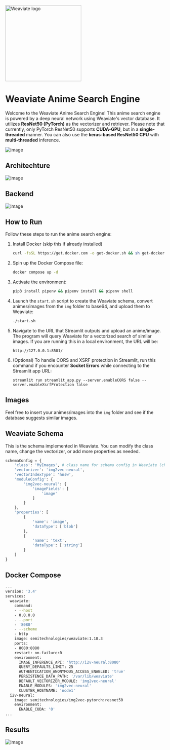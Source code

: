 <div>
    <div align="centre">
        <img alt='Weaviate logo' src='https://weaviate.io/img/site/weaviate-logo-light.png' width='240' align='centre' />
    </div>
</div>

# Weaviate Anime Search Engine
Welcome to the Weaviate Anime Search Engine! This anime search engine is powered by a deep neural network using Weaviate's vector database. It utilizes **ResNet50 (PyTorch)** as the vectorizer and retriever. Please note that currently, only PyTorch ResNet50 supports **CUDA-GPU**, but in a **single-threaded** manner. You can also use the **keras-based ResNet50 CPU** with **multi-threaded** inference.

![image](https://github.com/Sravanthgithub/anime-search-weaviate/assets/77894804/35110b5b-9946-4f6f-a242-c58e10d47ca4)

## Architechture
![image](https://github.com/Sravanthgithub/anime-search-weaviate/assets/77894804/c7b9472c-8d7c-480b-aa9a-64ba360da4df)

## Backend
![image](https://github.com/Sravanthgithub/anime-search-weaviate/assets/77894804/438c813d-0be9-4703-8a99-88c886c0f958)




## How to Run
Follow these steps to run the anime search engine:

1. Install Docker (skip this if already installed)
    ```sh
    curl -fsSL https://get.docker.com -o get-docker.sh && sh get-docker.sh
    ```

2. Spin up the Docker Compose file:
    ```sh
    docker compose up -d
    ```

3. Activate the environment:
    ```sh
    pip3 install pipenv && pipenv install && pipenv shell
    ```

4. Launch the `start.sh` script to create the Weaviate schema, convert animes/images from the `img` folder to base64, and upload them to Weaviate:
    ```sh
    ./start.sh
    ```

5. Navigate to the URL that Streamlit outputs and upload an anime/image. The program will query Weaviate for a vectorized search of similar images. If you are running this in a local environment, the URL will be:
    ```
    http://127.0.0.1:8501/
    ```

6. (Optional) To handle CORS and XSRF protection in Streamlit, run this command if you encounter **Socket Errors** while connecting to the Streamlit app URL:
    ```
    streamlit run streamlit_app.py --server.enableCORS false --server.enableXsrfProtection false
    ```

## Images
Feel free to insert your animes/images into the `img` folder and see if the database suggests similar images.

## Weaviate Schema
This is the schema implemented in Weaviate. You can modify the class name, change the vectorizer, or add more properties as needed.
```python
schemaConfig = {
    'class': 'MyImages', # class name for schema config in Weaviate (change it with a custom name for your images)
    'vectorizer': 'img2vec-neural',
    'vectorIndexType': 'hnsw',
    'moduleConfig': {
        'img2vec-neural': {
            'imageFields': [
                'image'
            ]
        }
    },
    'properties': [
        {
            'name': 'image',
            'dataType': ['blob']
        },
        {
            'name': 'text',
            'dataType': ['string']
        }
    ]
}
```

## Docker Compose
```sh
---
version: '3.4'
services:
  weaviate:
    command:
    - --host
    - 0.0.0.0
    - --port
    - '8080'
    - --scheme
    - http
    image: semitechnologies/weaviate:1.18.3
    ports:
    - 8080:8080
    restart: on-failure:0
    environment:
      IMAGE_INFERENCE_API: 'http://i2v-neural:8080'
      QUERY_DEFAULTS_LIMIT: 25
      AUTHENTICATION_ANONYMOUS_ACCESS_ENABLED: 'true'
      PERSISTENCE_DATA_PATH: '/var/lib/weaviate'
      DEFAULT_VECTORIZER_MODULE: 'img2vec-neural'
      ENABLE_MODULES: 'img2vec-neural'
      CLUSTER_HOSTNAME: 'node1'
  i2v-neural:
    image: semitechnologies/img2vec-pytorch:resnet50
    environment:
      ENABLE_CUDA: '0'
...
```
## Results
![image](https://github.com/Sravanthgithub/anime-search-weaviate/assets/77894804/749a66e1-e258-4d64-b571-b8287201d71c)




